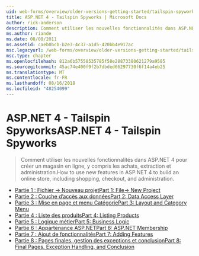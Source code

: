 ```yaml
---
uid: web-forms/overview/older-versions-getting-started/tailspin-spyworks/index
title: ASP.NET 4 - Tailspin Spyworks | Microsoft Docs
author: rick-anderson
description: Comment utiliser les nouvelles fonctionnalités dans ASP.NET 4 pour créer un magasin en ligne, y compris les achats, extraction et administration.
ms.author: riande
ms.date: 08/08/2011
ms.assetid: caeb0bcb-b2e3-4c37-a1d5-420bb4e917ac
msc.legacyurl: /web-forms/overview/older-versions-getting-started/tailspin-spyworks
msc.type: chapter
ms.openlocfilehash: 812a6b57558535785f58e28873380621279a9585
ms.sourcegitcommit: 45ac74e400f9f2b7dbded66297730f6f14a4eb25
ms.translationtype: MT
ms.contentlocale: fr-FR
ms.lasthandoff: 08/16/2018
ms.locfileid: "48254099"
---
```

<a name="aspnet-4---tailspin-spyworks"></a><span data-ttu-id="9a8f8-103">ASP.NET 4 - Tailspin Spyworks</span><span class="sxs-lookup"><span data-stu-id="9a8f8-103">ASP.NET 4 - Tailspin Spyworks</span></span>
====================
> <span data-ttu-id="9a8f8-104">Comment utiliser les nouvelles fonctionnalités dans ASP.NET 4 pour créer un magasin en ligne, y compris les achats, extraction et administration.</span><span class="sxs-lookup"><span data-stu-id="9a8f8-104">How to use new features in ASP.NET 4 to build an online store, including shopping, checkout, and administration.</span></span>


- [<span data-ttu-id="9a8f8-105">Partie 1 : Fichier -> Nouveau projet</span><span class="sxs-lookup"><span data-stu-id="9a8f8-105">Part 1: File-> New Project</span></span>](tailspin-spyworks-part-1.md)
- [<span data-ttu-id="9a8f8-106">Partie 2 : Couche d’accès aux données</span><span class="sxs-lookup"><span data-stu-id="9a8f8-106">Part 2: Data Access Layer</span></span>](tailspin-spyworks-part-2.md)
- [<span data-ttu-id="9a8f8-107">Partie 3 : Mise en page et menu Catégorie</span><span class="sxs-lookup"><span data-stu-id="9a8f8-107">Part 3: Layout and Category Menu</span></span>](tailspin-spyworks-part-3.md)
- [<span data-ttu-id="9a8f8-108">Partie 4 : Liste des produits</span><span class="sxs-lookup"><span data-stu-id="9a8f8-108">Part 4: Listing Products</span></span>](tailspin-spyworks-part-4.md)
- [<span data-ttu-id="9a8f8-109">Partie 5 : Logique métier</span><span class="sxs-lookup"><span data-stu-id="9a8f8-109">Part 5: Business Logic</span></span>](tailspin-spyworks-part-5.md)
- [<span data-ttu-id="9a8f8-110">Partie 6 : Appartenance ASP.NET</span><span class="sxs-lookup"><span data-stu-id="9a8f8-110">Part 6: ASP.NET Membership</span></span>](tailspin-spyworks-part-6.md)
- [<span data-ttu-id="9a8f8-111">Partie 7 : Ajout de fonctionnalités</span><span class="sxs-lookup"><span data-stu-id="9a8f8-111">Part 7: Adding Features</span></span>](tailspin-spyworks-part-7.md)
- [<span data-ttu-id="9a8f8-112">Partie 8 : Pages finales, gestion des exceptions et conclusion</span><span class="sxs-lookup"><span data-stu-id="9a8f8-112">Part 8: Final Pages, Exception Handling, and Conclusion</span></span>](tailspin-spyworks-part-8.md)
